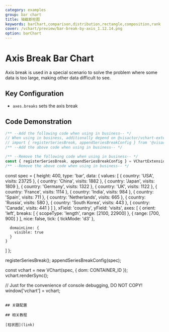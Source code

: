 ```yaml
---
category: examples
group: bar chart
title: 轴截断柱图
keywords: barChart,comparison,distribution,rectangle,composition,rank
cover: /vchart/preview/bar-break-by-axis_1.12.14.png
option: barChart
---
```


# Axis Break Bar Chart

Axis break is used in a special scenario to solve the problem where some data is too large, making other data difficult to see.

## Key Configuration

- `axes.breaks` sets the axis break

## Code Demonstration

```javascript livedemo
/** --Add the following code when using in business-- */
// When using in business, additionally depend on @visactor/vchart-extension, and keep the package version consistent with vchart
// import { registerSeriesBreak, appendSeriesBreakConfig } from '@visactor/vchart-extension';
/** --Add the above code when using in business-- */

/** --Remove the following code when using in business-- */
const { registerSeriesBreak, appendSeriesBreakConfig } = VChartExtension;
/** --Remove the above code when using in business-- */
```

const spec = {
height: 400,
type: 'bar',
data: {
values: [
{
country: 'USA',
visits: 23725
},
{
country: 'China',
visits: 1882
},
{
country: 'Japan',
visits: 1809
},
{
country: 'Germany',
visits: 1322
},
{
country: 'UK',
visits: 1122
},
{
country: 'France',
visits: 1114
},
{
country: 'India',
visits: 984
},
{
country: 'Spain',
visits: 711
},
{
country: 'Netherlands',
visits: 665
},
{
country: 'Russia',
visits: 580
},
{
country: 'South Korea',
visits: 443
},
{
country: 'Canada',
visits: 441
}
]
},
xField: 'country',
yField: 'visits',
axes: [
{
orient: 'left',
breaks: [
{
scopeType: 'length',
range: [2100, 22900]
},
{
range: [700, 900]
}
],
nice: false,
tick: {
tickMode: 'd3'
},

      domainLine: {
        visible: true
      }
    }

]
};

registerSeriesBreak();
appendSeriesBreakConfig(spec);

const vchart = new VChart(spec, { dom: CONTAINER_ID });
vchart.renderSync();

// Just for the convenience of console debugging, DO NOT COPY!
window['vchart'] = vchart;

```

## 关键配置

## 相关教程

[柱状图](link)
```
